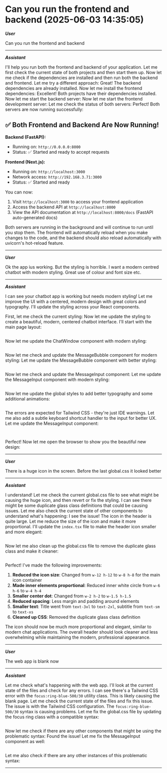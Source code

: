 <!-- Generated by SpecStory -->

# Can you run the frontend and backend (2025-06-03 14:35:05)

_**User**_

Can you run the frontend and backend

---

_**Assistant**_

I'll help you run both the frontend and backend of your application. Let me first check the current state of both projects and then start them up. Now let me check if the dependencies are installed and then run both the backend and frontend. Let me try a different approach: Great! The backend dependencies are already installed. Now let me install the frontend dependencies: Excellent! Both projects have their dependencies installed. Now let me start the backend server: Now let me start the frontend development server: Let me check the status of both servers: Perfect! Both servers are now running successfully:

## ✅ Both Frontend and Backend Are Now Running!

**Backend (FastAPI):**
- Running on: `http://0.0.0.0:8000`
- Status: ✅ Started and ready to accept requests

**Frontend (Next.js):**
- Running on: `http://localhost:3000`
- Network access: `http://192.168.3.71:3000`
- Status: ✅ Started and ready

You can now:
1. Visit `http://localhost:3000` to access your frontend application
2. Access the backend API at `http://localhost:8000`
3. View the API documentation at `http://localhost:8000/docs` (FastAPI auto-generated docs)

Both servers are running in the background and will continue to run until you stop them. The frontend will automatically reload when you make changes to the code, and the backend should also reload automatically with uvicorn's hot-reload feature.

---

_**User**_

Ok the app ius working. But the styling is horrible. I want a modern centred chatbot with modern styling. Great use of colour and font size etc. 

---

_**Assistant**_

I can see your chatbot app is working but needs modern styling! Let me improve the UI with a centered, modern design with great colors and typography. I'll update the styling across your React components.

First, let me check the current styling: Now let me update the styling to create a beautiful, modern, centered chatbot interface. I'll start with the main page layout: 
```

```
Now let me update the ChatWindow component with modern styling: 
```

```
Now let me check and update the MessageBubble component for modern styling: Let me update the MessageBubble component with better styling: 
```

```
Now let me check and update the MessageInput component: Let me update the MessageInput component with modern styling: 
```

```
Now let me update the global styles to add better typography and some additional animations: 
```

```
The errors are expected for Tailwind CSS - they're just IDE warnings. Let me also add a subtle keyboard shortcut handler to the input for better UX. Let me update the MessageInput component: 
```

```

```

```
Perfect! Now let me open the browser to show you the beautiful new design: 

---

_**User**_

There is a huge icon in the screen. Before the last global.css it looked better

---

_**Assistant**_

I understand! Let me check the current global.css file to see what might be causing the huge icon, and then revert or fix the styling. I can see there might be some duplicate glass class definitions that could be causing issues. Let me also check the current state of other components to understand what's happening: I see the issue! The icon in the header is quite large. Let me reduce the size of the icon and make it more proportional. I'll update the `index.tsx` file to make the header icon smaller and more elegant: 
```

```
Now let me also clean up the global.css file to remove the duplicate glass class and make it cleaner: 
```

```
Perfect! I've made the following improvements:

1. **Reduced the icon size**: Changed from `w-12 h-12` to `w-8 h-8` for the main icon container
2. **Made inner elements proportional**: Reduced inner white circle from `w-6 h-6` to `w-4 h-4` 
3. **Smaller center dot**: Changed from `w-2 h-2` to `w-1.5 h-1.5`
4. **Reduced spacing**: Less margin and padding around elements
5. **Smaller text**: Title went from `text-3xl` to `text-2xl`, subtitle from `text-sm` to `text-xs`
6. **Cleaned up CSS**: Removed the duplicate glass class definition

The icon should now be much more proportional and elegant, similar to modern chat applications. The overall header should look cleaner and less overwhelming while maintaining the modern, professional appearance.

---

_**User**_

The web app is blank now

---

_**Assistant**_

Let me check what's happening with the web app. I'll look at the current state of the files and check for any errors. I can see there's a Tailwind CSS error with the `focus:ring-blue-500/30` utility class. This is likely causing the blank page. Let me check the current state of the files and fix this issue. The issue is with the Tailwind CSS configuration. The `focus:ring-blue-500/30` syntax is causing problems. Let me fix the global.css file by updating the focus ring class with a compatible syntax: 
```

```
Now let me check if there are any other components that might be using the problematic syntax: Found the issue! Let me fix the MessageInput component as well: 
```

```
Let me also check if there are any other instances of this problematic syntax: 

---

